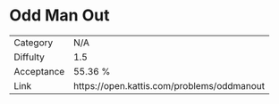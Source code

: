 # Odd Man Out

<table>
    <tr>
        <td>Category</td>
        <td>N/A</td>
    </tr>
    <tr>
        <td>Diffulty</td>
        <td>1.5</td>
    </tr>
    <tr>
        <td>Acceptance</td>
        <td>55.36 %</td>
    </tr>
    <tr>
        <td>Link</td>
        <td>https://open.kattis.com/problems/oddmanout</td>
    </tr>
</table>